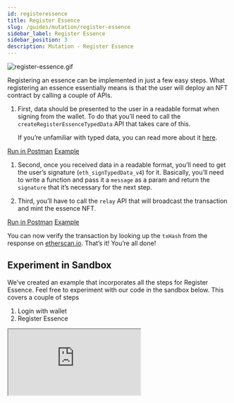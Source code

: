```yaml
---
id: registeressence
title: Register Essence
slug: /guides/mutation/register-essence
sidebar_label: Register Essence
sidebar_position: 3
description: Mutation - Register Essence
---
```


![register-essence.gif](/gif/register-essence.gif)

Registering an essence can be implemented in just a few easy steps. What registering an essence essentially means is that the user will deploy an NFT contract by calling a couple of APIs.

1. First, data should be presented to the user in a readable format when signing from the wallet. To do that you’ll need to call the `createRegisterEssenceTypedData` API that takes care of this.

   If you’re unfamiliar with typed data, you can read more about it [here](https://eips.ethereum.org/EIPS/eip-712).

[Run in Postman](https://www.postman.com/cyberconnect-v2/workspace/cyberconnect-v2/request/20133006-88e0cbdb-6643-4b6c-a4dd-990158e777e1) [Example](https://www.postman.com/cyberconnect-v2/workspace/cyberconnect-v2/example/20133006-71572dce-f9ec-4a93-8226-dfe26e7343f2)

1. Second, once you received data in a readable format, you’ll need to get the user’s signature (`eth_signTypedData_v4`) for it. Basically, you’ll need to write a function and pass it a `message` as a param and return the `signature` that it’s necessary for the next step.

1. Third, you’ll have to call the `relay` API that will broadcast the transaction and mint the essence NFT.

[Run in Postman](https://www.postman.com/cyberconnect-v2/workspace/cyberconnect-v2/request/20133006-bb70b78d-e71d-40b1-8a11-6c520714d4a5) [Example](https://www.postman.com/cyberconnect-v2/workspace/cyberconnect-v2/example/20133006-bd94dc26-0cf9-4c0d-8958-693d47e7338e)

You can now verify the transaction by looking up the `txHash` from the response on [etherscan.io](http://etherscan.io). That’s it! You’re all done!

## Experiment in Sandbox

We’ve created an example that incorporates all the steps for Register Essence. Feel free to experiment with our code in the sandbox below. This covers a couple of steps

1. Login with wallet
2. Register Essence

<iframe src="https://codesandbox.io/embed/register-essence-kfmjbi?fontsize=14&hidenavigation=1&theme=dark"
    title="connect-with-follow-button"
    allow="accelerometer; ambient-light-sensor; camera; encrypted-media; geolocation; gyroscope; hid; microphone; midi; payment; usb; vr; xr-spatial-tracking"
    sandbox="allow-forms allow-modals allow-popups allow-presentation allow-same-origin allow-scripts"
></iframe>
